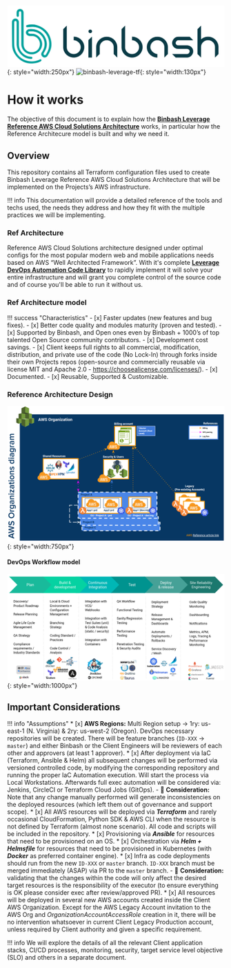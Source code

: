 ![binbash-logo](../images/logos/binbash.png "Binbash"){: style="width:250px"}
![binbash-leverage-tf](../images/logos/binbash-leverage-terraform.png#right "Leverage"){: style="width:130px"}

# How it works

The objective of this document is to explain how the [**Binbash Leverage Reference AWS Cloud Solutions Architecture**](https://drive.google.com/file/d/1Z7VfioV6txbisv70cFIif2j6AnQ__fAc/view?usp=sharing)
works, in particular how the Reference Architecure model is built and why we need it.

## Overview
This repository contains all Terraform configuration files used to create Binbash 
Leverage Reference AWS Cloud Solutions Architecture that will be implemented on the 
Projects’s AWS infrastructure.

!!! info
    This documentation will provide a detailed reference of the tools and techs used, 
    the needs they address and how they fit with the multiple practices we will be implementing.

### Ref Architecture 

Reference AWS Cloud Solutions architecture designed under optimal configs for the most
popular modern web and mobile applications needs based on AWS “Well Architected Framework”.
With it's complete [**Leverage DevOps Automation Code Library**](./code-library/code-library.md) to rapidly implement it will solve your entire
infrastructure and will grant you complete control of the source code and of course you'll
be able to run it without us. 

### Ref Architecture model
!!! success "Characteristics"
    - [x] Faster updates (new features and bug fixes).
    - [x] Better code quality and modules maturity (proven and tested).
    - [x] Supported by Binbash, and Open ones even by Binbash + 1000’s of top talented Open Source community contributors.
    - [x] Development cost savings.
    - [x] Client keeps full rights to all commercial, modification, distribution, and private use of the code (No Lock-In) through forks inside their own Projects repos (open-source and commercially reusable via license MIT and Apache 2.0 - https://choosealicense.com/licenses/).
    - [x] Documented.
    - [x] Reusable, Supported  & Customizable.

### Reference Architecture Design

![leverage-aws-org](../images/diagrams/aws-organizations.png "Leverage"){: style="width:750px"}

#### DevOps Workflow model

![leverage-devops](../images/diagrams/ref-architecture-devops.png "DevOps"){: style="width:1000px"}


## Important Considerations

!!! info "Assumptions"
    *   [x] **AWS Regions:** Multi Region setup → 1ry: us-east-1 (N. Virginia) & 2ry: us-west-2 (Oregon).
        DevOps necessary repositories will be created. There will be feature branches (`ID-XXX` -> `master`) and either
        Binbash or the Client Engineers will be reviewers of each other and approvers (at least 1 approver).
    *   [x] After deployment via IaC (Terraform, Ansible & Helm) all subsequent changes will be performed via versioned
        controlled code, by modifying the corresponding repository and running the proper IaC Automation execution. 
        Will start the process via Local Workstations. Afterwards full exec automation will be considered via: Jenkins, 
        CircleCI or Terraform Cloud Jobs (GitOps). 
        - :ledger: **Consideration:** Note that any change manually performed will generate inconsistencies on the deployed resources 
          (which left them out of governance and support scope).
    *   [x] All AWS resources will be deployed via **_Terraform_** and rarely occasional CloudFormation, Python SDK & AWS CLI
        when the resource is not defined by Terraform (almost none scenario). All code and scripts will be included in the 
        repository.
    *   [x] Provisioning via **_Ansible_** for resources that need to be provisioned on an OS.
    *   [x] Orchestration via **_Helm + Helmsfile_** for resources that need to be provisioned in Kubernetes
        (with **_Docker_** as preferred container engine).
    *   [x] Infra as code deployments should run from the new `ID-XXX` or `master` branch. `ID-XXX` branch must be merged 
        immediately (ASAP) via PR to the `master` branch. 
           - :ledger: **Consideration:** validating that the changes within the code will only affect the desired target resources
            is the responsibility of the executor (to ensure everything is OK please consider exec after review/approved PR).
    *   [x] All resources will be deployed in several new AWS accounts created inside the Client AWS Organization. 
        Except for the AWS Legacy Account invitation to the AWS Org and _OrganizationAccountAccessRole_ creation in it, 
        there will be no intervention whatsoever in current Client Legacy Production account, unless required by Client 
        authority and given a specific requirement.
        
!!! info 
    We will explore the details of all the relevant Client application stacks, CI/CD processes, 
    monitoring, security, target service level objective (SLO) and others in a separate document.
